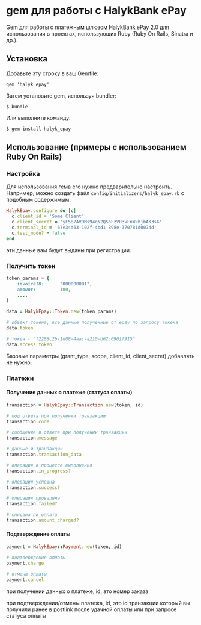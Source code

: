 # gem для работы с HalykBank ePay

Gem для работы с платежным шлюзом HalykBank ePay 2.0 для использования в проектах, использующих Ruby (Ruby On Rails, Sinatra и др.).

## Установка

Добавьте эту строку в ваш Gemfile:

    gem 'halyk_epay'

Затем установите gem, используя bundler:

    $ bundle

Или выполните команду:

    $ gem install halyk_epay

## Использование (примеры с использованием Ruby On Rails)

### Настройка

Для использования гема его нужно предварительно настроить. Например, можно создать файл
`config/initializers/halyk_epay.rb` с подобным содержимым:

```ruby
HalykEpay.configure do |c|
  c.client_id = 'Some Client'
  c.client_secret = 'yF587AV9Ms94qN2QShFzVR3vFnWkhjbAK3sG'
  c.terminal_id = '67e34d63-102f-4bd1-898e-370781d0074d'
  c.test_mode? = false
end
```

эти данные вам будут выданы при регистрации.


### Получить токен

```ruby
token_params = {
    invoiceID: 		"000000001",
    amount: 		100,
    ...,
}

data = HalykEpay::Token.new(token_params)

# объект токена, все данные полученные от epay по запросу токена
data.token

# токен - "f2288c2b-1d08-4aac-a210-d62c0901f915"
data.access_token
```

Базовые параметры (grant_type, scope, client_id, client_secret) добавлять не нужно.

### Платежи

#### Получение данных о платеже (статуса оплаты)

```ruby
transaction = HalykEpay::Transaction.new(token, id)

# код ответа при получении транзакции
transaction.code

# сообщение в ответе при получении транзакции
transaction.message

# данные и транзакции
transaction.transaction_data

# операция в процессе выполнения
transaction.in_progress?

# операция успешна
transaction.success?

# операция провалена
transaction.failed?

# списана ли оплата
transaction.amount_charged?

```

#### Подтверждение оплаты

```ruby
payment = HalykEpay::Payment.new(token, id)

# подтверждение оплаты
payment.charge

# отмена оплаты
payment.cancel
```

при получении данных о платеже, id, это номер заказа

при подтверждении/отмены платежа, id, это id транзакции который вы получили ранее в postlink после удачной оплаты или при запросе статуса оплаты
